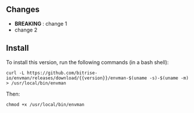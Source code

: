 ## Changes

* __BREAKING__ : change 1
* change 2


## Install

To install this version, run the following commands (in a bash shell):

```
curl -L https://github.com/bitrise-io/envman/releases/download/{{version}}/envman-$(uname -s)-$(uname -m) > /usr/local/bin/envman
```

Then:

```
chmod +x /usr/local/bin/envman
```
